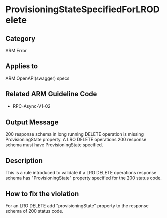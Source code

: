 # ProvisioningStateSpecifiedForLRODelete

## Category

ARM Error

## Applies to

ARM OpenAPI(swagger) specs

## Related ARM Guideline Code

- RPC-Async-V1-02

## Output Message

200 response schema in long running DELETE operation is missing ProvisioningState property. A LRO DELETE operations 200 response schema must have ProvisioningState specified.

## Description

This is a rule introduced to validate if a LRO DELETE operations response schema has "ProvisioningState" property specified for the 200 status code.

## How to fix the violation

For an LRO DELETE add "provisioningState" property to the response schema of 200 status code.
